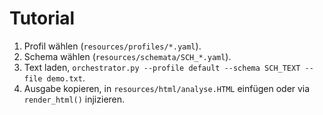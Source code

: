 # Tutorial
1. Profil wählen (`resources/profiles/*.yaml`).
2. Schema wählen (`resources/schemata/SCH_*.yaml`).
3. Text laden, `orchestrator.py --profile default --schema SCH_TEXT --file demo.txt`.
4. Ausgabe kopieren, in `resources/html/analyse.HTML` einfügen oder via `render_html()` injizieren.